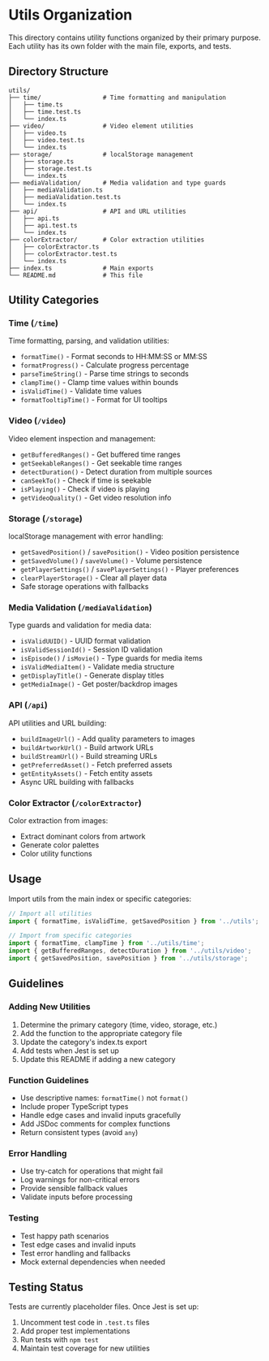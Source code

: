 # Utils Organization

This directory contains utility functions organized by their primary purpose. Each utility has its own folder with the main file, exports, and tests.

## Directory Structure

```
utils/
├── time/                 # Time formatting and manipulation
│   ├── time.ts
│   ├── time.test.ts
│   └── index.ts
├── video/                # Video element utilities
│   ├── video.ts
│   ├── video.test.ts
│   └── index.ts
├── storage/              # localStorage management
│   ├── storage.ts
│   ├── storage.test.ts
│   └── index.ts
├── mediaValidation/      # Media validation and type guards
│   ├── mediaValidation.ts
│   ├── mediaValidation.test.ts
│   └── index.ts
├── api/                  # API and URL utilities
│   ├── api.ts
│   ├── api.test.ts
│   └── index.ts
├── colorExtractor/       # Color extraction utilities
│   ├── colorExtractor.ts
│   ├── colorExtractor.test.ts
│   └── index.ts
├── index.ts              # Main exports
└── README.md             # This file
```

## Utility Categories

### Time (`/time`)
Time formatting, parsing, and validation utilities:
- `formatTime()` - Format seconds to HH:MM:SS or MM:SS
- `formatProgress()` - Calculate progress percentage
- `parseTimeString()` - Parse time strings to seconds
- `clampTime()` - Clamp time values within bounds
- `isValidTime()` - Validate time values
- `formatTooltipTime()` - Format for UI tooltips

### Video (`/video`)  
Video element inspection and management:
- `getBufferedRanges()` - Get buffered time ranges
- `getSeekableRanges()` - Get seekable time ranges
- `detectDuration()` - Detect duration from multiple sources
- `canSeekTo()` - Check if time is seekable
- `isPlaying()` - Check if video is playing
- `getVideoQuality()` - Get video resolution info

### Storage (`/storage`)
localStorage management with error handling:
- `getSavedPosition()` / `savePosition()` - Video position persistence
- `getSavedVolume()` / `saveVolume()` - Volume persistence
- `getPlayerSettings()` / `savePlayerSettings()` - Player preferences
- `clearPlayerStorage()` - Clear all player data
- Safe storage operations with fallbacks

### Media Validation (`/mediaValidation`)
Type guards and validation for media data:
- `isValidUUID()` - UUID format validation
- `isValidSessionId()` - Session ID validation
- `isEpisode()` / `isMovie()` - Type guards for media items
- `isValidMediaItem()` - Validate media structure
- `getDisplayTitle()` - Generate display titles
- `getMediaImage()` - Get poster/backdrop images

### API (`/api`)
API utilities and URL building:
- `buildImageUrl()` - Add quality parameters to images
- `buildArtworkUrl()` - Build artwork URLs
- `buildStreamUrl()` - Build streaming URLs  
- `getPreferredAsset()` - Fetch preferred assets
- `getEntityAssets()` - Fetch entity assets
- Async URL building with fallbacks

### Color Extractor (`/colorExtractor`)
Color extraction from images:
- Extract dominant colors from artwork
- Generate color palettes
- Color utility functions

## Usage

Import utils from the main index or specific categories:

```typescript
// Import all utilities
import { formatTime, isValidTime, getSavedPosition } from '../utils';

// Import from specific categories
import { formatTime, clampTime } from '../utils/time';
import { getBufferedRanges, detectDuration } from '../utils/video';
import { getSavedPosition, savePosition } from '../utils/storage';
```

## Guidelines

### Adding New Utilities
1. Determine the primary category (time, video, storage, etc.)
2. Add the function to the appropriate category file
3. Update the category's index.ts export
4. Add tests when Jest is set up
5. Update this README if adding a new category

### Function Guidelines
- Use descriptive names: `formatTime()` not `format()`
- Include proper TypeScript types
- Handle edge cases and invalid inputs gracefully
- Add JSDoc comments for complex functions
- Return consistent types (avoid `any`)

### Error Handling
- Use try-catch for operations that might fail
- Log warnings for non-critical errors
- Provide sensible fallback values
- Validate inputs before processing

### Testing
- Test happy path scenarios
- Test edge cases and invalid inputs
- Test error handling and fallbacks
- Mock external dependencies when needed

## Testing Status

Tests are currently placeholder files. Once Jest is set up:
1. Uncomment test code in `.test.ts` files
2. Add proper test implementations
3. Run tests with `npm test`
4. Maintain test coverage for new utilities